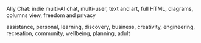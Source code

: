 Ally Chat: indie multi-AI chat, multi-user, text and art, full HTML, diagrams, columns view, freedom and privacy

assistance, personal, learning, discovery, business, creativity, engineering, recreation, community, wellbeing, planning, adult

